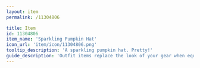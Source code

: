 ```yaml
---
layout: item
permalink: /11304806

title: Item
id: 11304806
item_name: 'Sparkling Pumpkin Hat'
icon_url: 'item/icon/11304806.png'
tooltip_description: 'A sparkling pumpkin hat. Pretty!'
guide_description: 'Outfit items replace the look of your gear when equipped.'
---
```

